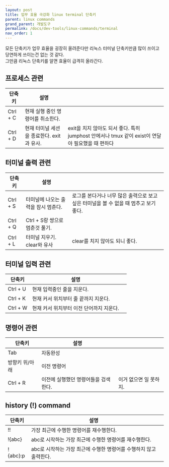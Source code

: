 ```yaml
---
layout: post
title: 업무 효율 극강화 linux terminal 단축키
parent: linux commands
grand_parent: 개발도구
permalink: /docs/dev-tools/linux-commands/terminal
nav_order: 1
---
```


모든 단축키가 업무 효율을 굉장히 올려준다만 리눅스 터미널 단축키만큼 많이 쓰이고 당연하게 쓰이는건 없는 것 같다.  
그만큼 리눅스 단축키를 알면 효율이 급격히 올라간다.

## 프로세스 관련

| 단축키      | 설명 |                                                                    |
|----------|----|--------------------------------------------------------------------|
| Ctrl + C | 현재 실행 중인 명령어를 취소한다.   |                                                                    |
| Ctrl + D | 현재 터미널 세션을 종료한다. exit과 유사.   | exit을 치지 않아도 되서 좋다. 특히 jumphost 안에서나 tmux 같이 exist이 연달아 필요했을 때 편하다 |


## 터미널 출력 관련

| 단축키        | 설명                    |                                                   |
|------------|-----------------------|---------------------------------------------------|
| Ctrl + S   | 터미널에 나오는 출력을 잠시 멈춘다.  | 로그를 본다거나 너무 많은 출력으로 보고싶은 터미널을 볼 수 없을 때 멈추고 보기 좋다. |
| Ctrl + Q   | Ctrl + S랑 쌍으로 멈춘것 풀기. |                                                   |
| Ctrl + L   | 터미널 지우기. clear와 유사    | clear를 치지 않아도 되니 좋다.                              |


## 터미널 입력 관련

| 단축키       | 설명                      |   |
|-----------|-------------------------|---|
| Ctrl + U  | 현재 입력중인 줄을 지운다.         |   |
| Ctrl + K  | 현재 커서 위치부터 줄 끝까지 지운다.   |   |
| Ctrl + W  | 현재 커서 위치부터 이전 단어까지 지운다. |   |

## 명령어 관련

| 단축키  | 설명                   |               |
|------|----------------------|---------------|
|  Tab | 자동완성                 |               |
| 방향키 위/아래     | 이전 명령어               |               |
| Ctrl + R     | 이전에 실행했던 명령어들을 검색한다. | 이거 없으면 일 못하지. |

## history (!) command

| 단축키       | 설명                                      |               |
|-----------|-----------------------------------------|---|
| !!        | 가장 최근에 수행한 명령어를 재수행한다.                  |   |
| !{abc}    | abc로 시작하는 가장 최근에 수행한 명령어를 재수행한다.        |   |
| !{abc}:p  | abc로 시작하는 가장 최근에 수행한 명령어를 수행하지 않고 출력한다. |   |
